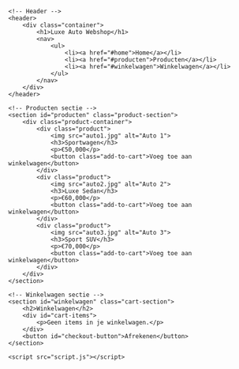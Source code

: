 <!DOCTYPE html>
<html lang="nl">
<head>
    <meta charset="UTF-8">
    <meta name="viewport" content="width=device-width, initial-scale=1.0">
    <title>Luxe Auto Webshop</title>
    <link rel="stylesheet" href="style.css">
</head>
<body>

    <!-- Header -->
    <header>
        <div class="container">
            <h1>Luxe Auto Webshop</h1>
            <nav>
                <ul>
                    <li><a href="#home">Home</a></li>
                    <li><a href="#producten">Producten</a></li>
                    <li><a href="#winkelwagen">Winkelwagen</a></li>
                </ul>
            </nav>
        </div>
    </header>

    <!-- Producten sectie -->
    <section id="producten" class="product-section">
        <div class="product-container">
            <div class="product">
                <img src="auto1.jpg" alt="Auto 1">
                <h3>Sportwagen</h3>
                <p>€50,000</p>
                <button class="add-to-cart">Voeg toe aan winkelwagen</button>
            </div>
            <div class="product">
                <img src="auto2.jpg" alt="Auto 2">
                <h3>Luxe Sedan</h3>
                <p>€60,000</p>
                <button class="add-to-cart">Voeg toe aan winkelwagen</button>
            </div>
            <div class="product">
                <img src="auto3.jpg" alt="Auto 3">
                <h3>Sport SUV</h3>
                <p>€70,000</p>
                <button class="add-to-cart">Voeg toe aan winkelwagen</button>
            </div>
        </div>
    </section>

    <!-- Winkelwagen sectie -->
    <section id="winkelwagen" class="cart-section">
        <h2>Winkelwagen</h2>
        <div id="cart-items">
            <p>Geen items in je winkelwagen.</p>
        </div>
        <button id="checkout-button">Afrekenen</button>
    </section>

    <script src="script.js"></script>

</body>
</html>

